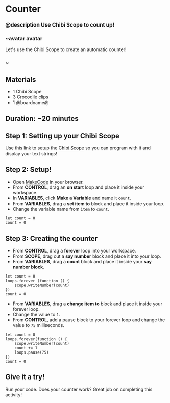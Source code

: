 # Counter 
### @description Use Chibi Scope to count up! 

### ~avatar avatar 
Let's use the Chibi Scope to create an automatic counter! 
### ~ 

## Materials 
* 1 Chibi Scope 
* 3 Crocodile clips 
* 1 @boardname@ 

## Duration: ~20 minutes 

## Step 1: Setting up your Chibi Scope

Use this link to setup the [Chibi Scope](/scope-setup) so you can program with it and display your text strings!

## Step 2: Setup! 

* Open [MakeCode](@homeurl@) in your browser.
* From **CONTROL**, drag an **on start** loop and place it inside your workspace. 
* In **VARIABLES**, click **Make a Variable** and name it ``count``. 
* From **VARIABLES**, drag a **set item to** block and place it inside your loop. 
* Change the variable name from ``item`` to ``count``. 

```blocks
let count = 0 
count = 0  
```

## Step 3: Creating the counter 
* From **CONTROL**, drag a **forever** loop into your workspace. 
* From **SCOPE**, drag out a **say number** block and place it into your loop. 
* From **VARIABLES**, drag a **count** block and place it inside your **say number block**. 

```blocks
let count = 0 
loops.forever (function () {
    scope.writeNumber(count)
})
count = 0 
``` 

* From **VARIABLES**, drag a **change item to** block and place it inside your forever loop. 
* Change the value to ``1``. 
* From **CONTROL**, add a pause block to your forever loop and change the value to ``75`` milliseconds. 

```blocks
let count = 0
loops.forever(function () {
    scope.writeNumber(count)
    count += 1 
    loops.pause(75)
})
count = 0 
```

## Give it a try!

Run your code. Does your counter work? Great job on completing this activity! 


